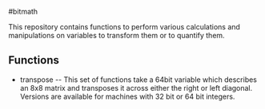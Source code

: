 #bitmath

This repository contains functions to perform various calculations and manipulations on variables
to transform them or to quantify them.

## Functions
- transpose -- This set of functions take a 64bit variable which describes an 8x8 matrix and transposes it across either the right or left diagonal.  Versions are available for machines with 32 bit or 64 bit integers.

